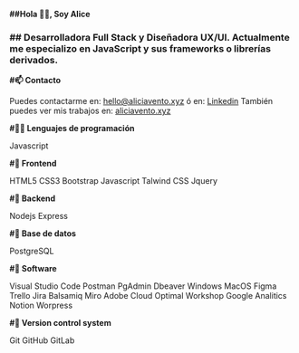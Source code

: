 **##Hola 👋🏻, Soy Alice**
### ## Desarrolladora Full Stack y Diseñadora UX/UI. Actualmente me especializo en JavaScript y sus frameworks o librerías derivados.

**#📫 Contacto**

Puedes contactarme en: hello@aliciavento.xyz
ó en: [Linkedin](https://www.linkedin.com/in/aliciavento/)
También puedes ver mis trabajos en: [aliciavento.xyz](https://www.aliciavento.xyz/es.html)

**#🧑‍💻 Lenguajes de programación**

Javascript

**#🎨 Frontend**

HTML5 CSS3 Bootstrap Javascript Talwind CSS Jquery

**#🔨 Backend**

Nodejs Express

**#🔧 Base de datos**

PostgreSQL

**#📎 Software**

Visual Studio Code Postman PgAdmin Dbeaver Windows MacOS Figma Trello Jira Balsamiq Miro Adobe Cloud Optimal Workshop Google Analitics Notion Worpress 

**#📝 Version control system**

Git GitHub GitLab